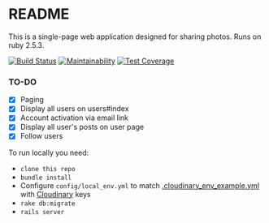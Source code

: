 # README

This is a single-page web application designed for sharing photos.
Runs on ruby 2.5.3.

[![Build Status](https://travis-ci.org/d3mash/photofeedApp.svg?branch=master)](https://travis-ci.org/d3mash/photofeedApp) 
[![Maintainability](https://api.codeclimate.com/v1/badges/9c375803480dc8a5800f/maintainability)](https://codeclimate.com/github/d3mash/photofeedApp/maintainability)
[![Test Coverage](https://api.codeclimate.com/v1/badges/9c375803480dc8a5800f/test_coverage)](https://codeclimate.com/github/d3mash/photofeedApp/test_coverage)
### TO-DO
- [x] Paging 
- [x] Display all users on users#index
- [x] Account activation via email link
- [x] Display all user's posts on user page
- [x] Follow users

To run locally you need: 
* `clone this repo`
* `bundle install`
* Configure `config/local_env.yml` to match [.cloudinary_env_example.yml]([.cloudinary_env_example.yml]) with [Cloudinary](https://cloudinary.com/) keys
* `rake db:migrate`
* `rails server`
